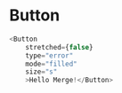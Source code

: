 # Button

```javascript
<Button
    stretched={false}
    type="error"
    mode="filled"
    size="s"
    >Hello Merge!</Button>
```